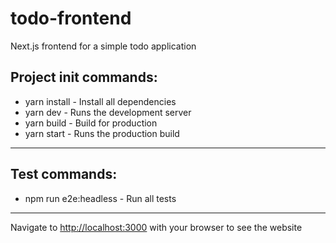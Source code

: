 # todo-frontend
Next.js frontend for a simple todo application

## Project init commands: 

 - yarn install - Install all dependencies
 - yarn dev - Runs the development server
 - yarn build - Build for production
 - yarn start - Runs the production build

---

## Test commands: 

- npm run e2e:headless - Run all tests

---
Navigate to [http://localhost:3000](http://localhost:3000) with your browser to see the website
